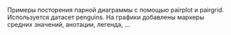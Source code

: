 Примеры посторения парной диаграммы с помощью pairplot и pairgrid. Используется датасет penguins. На графики добавлены маркеры средних значений, анотации, легенда, ...
